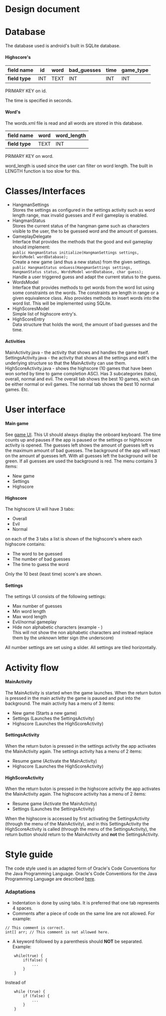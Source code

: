 Design document
====================

Database
===
The database used is android's built in SQLite database.

#### Highscore's
| **field name** | id  | word | bad_guesses | time | game_type |
| :------------- | --- | :--: | ----------- | ---- | --------- |
| **field type** | INT | TEXT | INT         | INT  | INT       |

PRIMARY KEY on id.

The time is specified in seconds.

#### Word's
The words.xml file is read and all words are stored in this database.

| **field name** | word | word_length |
| :------------- | :--: | ----------- |
| **field type** | TEXT | INT         |

PRIMARY KEY on word.

word_length is used since the user can filter on word length. 
The built in LENGTH function is too slow for this.

Classes/Interfaces
===
- HangmanSettings<br />
	Stores the settings as configured in the settings activity such as word length range, max invalid guesses and if evil gameplay is enabled.
- HangmanStatus<br />
	Stores the current status of the hangman game such as characters visible to the user, the to be guessed word and the amount of guesses.
- GameplayDelegate<br />
	Interface that provides the methods that the good and evil gameplay should implement:<br />
	`public HangmanStatus initialize(HangmanSettings settings, WordsModel wordDatabase);`<br />
		Create a new game (and thus a new status) from the given settings.<br />
	`public HangmanStatus onGuess(HangmanSettings settings, HangmanStatus status, WordsModel wordDatabase, char guess);`<br />
		Handle a user triggered guess and adapt the current status to the guess.
- WordsModel<br />
	Interface that provides methods to get words from the word list using some constraints on the words. The constraints are length in range or a given equivalence class.
	Also provides methods to insert words into the word list.
	This will be implemented using SQLite.
- HighScoresModel<br />
	Simple list of highscore entry's.
- HighScoreEntry<br />
	Data structure that holds the word, the amount of bad guesses and the time.

#### Activities
MainActivity.java - the activity that shows and handles the game itself.<br />
SettingsActivity.java - the activity that shows all the settings and edit's the underlying structure so that the MainActivity can use them.<br />
HighScoreActivity.java - shows the highscore (10 games that have been won sorted by time to game completion ASC). Has 3 subcategories (tabs), overall, normal and evil. The overall tab shows the best 10 games, wich can be either normal or evil games. The normal tab shows the best 10 normal games. Etc.<br />

User interface
===
#### Main game
See [game UI](game_ui.png). This UI should always display the onboard keyboard. The time counts up and pauses if the app is paused or the settings or highhscore activity is opened. The guesses left shows the amount of guesses left vs the maximum amount of bad guesses.
The background of the app will react on the amount af guesses left. With all guesses left the background will be green. If all guesses are used the background is red. 
The menu contains 3 items:
- New game
- Settings
- Highscore

#### Highscore
The highscore UI will have 3 tabs:
- Overall
- Evil
- Normal

on each of the 3 tabs a list is shown of the highscore's where each highscore contains:
- The word to be guessed
- The number of bad guesses
- The time to guess the word

Only the 10 best (least time) score's are shown.

#### Settings
The settings UI consists of the following settings:
- Max number of guesses
- Min word length
- Max word length
- Evil/normal gameplay
- Hide non alphabetic characters (example - )<br />
	This will not show the non alphabetic characters and instead replace them by the unknown letter sign (the underscore)

All number settings are set using a slider.
All settings are tiled horizontally.

Activity flow
===
#### MainActivity
The MainActivity is started when the game launches.
When the return buton is pressed in the main activity the game is paused and put into the background.
The main activity has a menu of 3 items:
- New game (Starts a new game)
- Settings (Launches the SettingsActivity)
- Highscore (Launches the HighScoreActivity)

#### SettingsActivity
When the return buton is pressed in the settings activity the app activates the MainActivity again.
The settings activity has a menu of 2 items:
- Resume game (Activate the MainActivity)
- Highscore (Launches the HighScoreActivity)

#### HighScoreActivity
When the return buton is pressed in the highscore activity the app activates the MainActivity again.
The highscore activity has a menu of 2 items:
- Resume game (Activate the MainActivity)
- Settings (Launches the SettingsActivity)

When the highscore is accessed by first activating the SettingsActivity (through the menu of the MainActivity), and in this SettingsActivity the HighScoreActivity is called (through the menu of the SettingsActivity), the return button should return to the MainActivity and **not** the SettingsActivity. 

Style guide
===

The code style used is an adapted form of Oracle's Code Conventions for the Java Programming Language.
Oracle's Code Conventions for the Java Programming Language are described [here](http://www.oracle.com/technetwork/java/javase/documentation/codeconvtoc-136057.html).

### Adaptations
- Indentation is done by using tabs. It is preferred that one tab represents 4 spaces.
- Comments after a piece of code on the same line are not allowed. For example:
```
// This comment is correct.
int[] arr; // This comment is not allowed here.
```
- A keyword followed by a parenthesis should **NOT** be separated. Example:
```
	while(true) {
		if(false) {
			...
		}
	}
```
Instead of
```
	while (true) {
		if (false) {
			...
		}
	}
```
